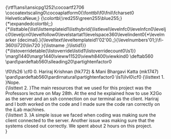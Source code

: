 {\rtf1\ansi\ansicpg1252\cocoartf2706
\cocoatextscaling0\cocoaplatform0{\fonttbl\f0\fnil\fcharset0 HelveticaNeue;}
{\colortbl;\red255\green255\blue255;}
{\*\expandedcolortbl;;}
{\*\listtable{\list\listtemplateid1\listhybrid{\listlevel\levelnfc0\levelnfcn0\leveljc0\leveljcn0\levelfollow0\levelstartat1\levelspace360\levelindent0{\*\levelmarker \{decimal\}.}{\leveltext\leveltemplateid1\'02\'00.;}{\levelnumbers\'01;}\fi-360\li720\lin720 }{\listname ;}\listid1}}
{\*\listoverridetable{\listoverride\listid1\listoverridecount0\ls1}}
\margl1440\margr1440\vieww11520\viewh8400\viewkind0
\deftab560
\pard\pardeftab560\slleading20\partightenfactor0

\f0\fs26 \cf0 0. Hariraj Krishnan (hk772) & Mani Bhargavi Katta (mk1747)\
\pard\pardeftab560\pardirnatural\partightenfactor0
\ls1\ilvl0\cf0 {\listtext	1.	}Nope. \
{\listtext	2.	}The main resources that we used for this project was the Professors lecture on May 28th. At the end he explained how to use X2Go as the server and an ssh connection on our terminal as the client. Hariraj and I both worked on the code and I made sure the code ran correctly on the iLab machines. \
{\listtext	3.	}A simple issue we faced when coding was making sure the client connected to the server.  Another issue was making sure that the systems closed out correctly. We spent about 2 hours on this project. \
}
